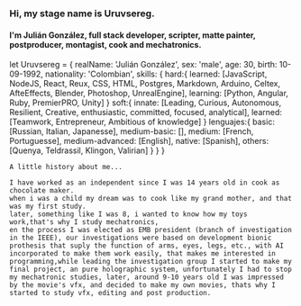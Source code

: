 ### Hi, my stage name is Uruvsereg.
#### I'm Julián González, full stack developer, scripter, matte painter, postproducer, montagist, cook and mechatronics.

let Uruvsereg = {
    realName: 'Julián González',
    sex: 'male',
    age: 30,
    birth: 10-09-1992,
    nationality: 'Colombian',
    skills: {
        hard:{
            learned: [JavaScript, NodeJS, React, Reux, CSS, HTML, Postgres,
                Markdown, Arduino, Celtex, AfteEffects, Blender, Photoshop,
                UnrealEngine],
            learning: [Python, Angular, Ruby, PremierPRO, Unity]
        }
        soft:{
            innate: [Leading, Curious, Autonomous, Resilient, Creative,
                enthusiastic, committed, focused, analytical],
            learned: [Teamwork, Entrepreneur, Ambitious of knowledge]
        }
        lenguajes:{
            basic: [Russian, Italian, Japanesse],
            medium-basic: [],
            medium: [French, Portuguesse],
            medium-advanced: [English],
            native: [Spanish],
            others: [Quenya, Teldrassil, Klingon, Valirian]
        }
    }
}

~~~
A little history about me...

I have worked as an independent since I was 14 years old in cook as chocolate maker.
when i was a child my dream was to cook like my grand mother, and that was my first study.
later, something like I was 8, i wanted to know how my toys work,that's why I study mechatronics,
en the process I was elected as EMB president (branch of investigation in the IEEE), our investigations were based on development bionic prothesis that suply the function of arms, eyes, legs, etc., with AI incorporated to make them work easily, that makes me interested in programming,while leading the investigation group I started to make my final project, an pure holographic system, unfortunately I had to stop my mechatronic studies, later, around 9-10 years old I was impressed by the movie's vfx, and decided to make my own movies, thats why I started to study vfx, editing and post production.
~~~


<!--
**Uruvsereg/Uruvsereg** is a ✨ _special_ ✨ repository because its `README.md` (this file) appears on your GitHub profile.

Here are some ideas to get you started:

- 🔭 I’m currently working on ...
- 🌱 I’m currently learning ...
- 👯 I’m looking to collaborate on ...
- 🤔 I’m looking for help with ...
- 💬 Ask me about ...
- 📫 How to reach me: ...
- 😄 Pronouns: ...
- ⚡ Fun fact: ...
-->

